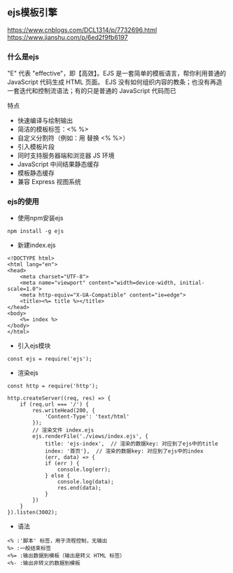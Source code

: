## ejs模板引擎
 https://www.cnblogs.com/DCL1314/p/7732696.html
 https://www.jianshu.com/p/6ed2f9fb6197
 
### 什么是ejs

"E" 代表 "effective"，即【高效】。EJS 是一套简单的模板语言，帮你利用普通的 JavaScript 代码生成 HTML 页面。
EJS 没有如何组织内容的教条；也没有再造一套迭代和控制流语法；有的只是普通的 JavaScript 代码而已

特点
- 快速编译与绘制输出
- 简洁的模板标签：<% %>
- 自定义分割符（例如：用 <? ?> 替换 <% %>）
- 引入模板片段
- 同时支持服务器端和浏览器 JS 环境
- JavaScript 中间结果静态缓存
- 模板静态缓存
- 兼容 Express 视图系统

### ejs的使用
- 使用npm安装ejs
````
npm install -g ejs
````
- 新建index.ejs
````
<!DOCTYPE html>
<html lang="en">
<head>
    <meta charset="UTF-8">
    <meta name="viewport" content="width=device-width, initial-scale=1.0">
    <meta http-equiv="X-UA-Compatible" content="ie=edge">
    <title><%= title %></title>
</head>
<body>
    <%= index %>
</body>
</html>
````
- 引入ejs模块
````
const ejs = require('ejs');
````
- 渲染ejs
````
const http = require('http');

http.createServer((req, res) => {
    if (req.url === '/') {
        res.writeHead(200, {
            'Content-Type': 'text/html' 
        });
        // 渲染文件 index.ejs
        ejs.renderFile('./views/index.ejs', {
            title: 'ejs-index',  // 渲染的数据key: 对应到了ejs中的title
            index: '首页'},  // 渲染的数据key: 对应到了ejs中的index
            (err, data) => {
            if (err ) {
                console.log(err);
            } else {
                console.log(data);
                res.end(data);
            }
        })
    }
}).listen(3002);
````
- 语法
````
<% :'脚本' 标签，用于流程控制，无输出
%> :一般结束标签
<%= :输出数据到模板（输出是转义 HTML 标签）
<%- :输出非转义的数据到模板
````